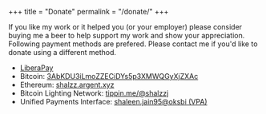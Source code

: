 +++
title = "Donate"
permalink = "/donate/"
+++

If you like my work or it helped you (or your employer)
please consider buying me a beer to help support my work and
show your appreciation.  
Following payment methods are prefered. Please contact me
if you'd like to donate using a different method.

- [LiberaPay][2]
- Bitcoin: [3AbKDU3iLmoZZECiDYs5p3XMWQGyXjZXAc][1]
- Ethereum: [shalzz.argent.xyz](https://shalzz.argent.xyz)
- Bitcoin Lighting Network: [tippin.me/@shalzzj](https://tippin.me/@shalzzj)
- Unified Payments Interface: [shaleen.jain95@oksbi (VPA)][3]


[1]: bitcoin:3AbKDU3iLmoZZECiDYs5p3XMWQGyXjZXAc
[2]: https://liberapay.com/shalzz/donate
[3]: upi://pay?pa=shaleen.jain95%40oksbi&pn=Shaleen%20jain&am=500
[4]: https://www.patreon.com/shalzz
[5]: https://www.paypal.me/shalzz
